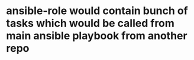 # ansible-role would contain bunch of tasks which would be called from main ansible playbook from another repo
